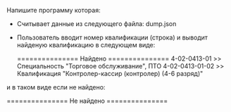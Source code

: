 Напишите программу которая:
- Считывает данные из следующего файла:
    dump.json
- Пользователь вводит номер квалификации (строка) и выводит найденую квалификацию в следующем виде:

   =============== Найдено ===============
4-02-0413-01 >> Специальность "Торговое обслуживание", ПТО
4-02-0413-01-02 >> Квалификация "Контролер-кассир (контролер) (4-6 разряд)"

и в таком виде если не найдено:

=============== Не найдено ===============
